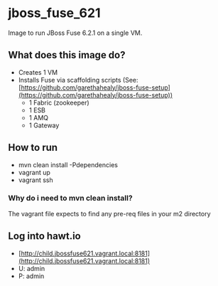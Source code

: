 # jboss_fuse_621
Image to run JBoss Fuse 6.2.1 on a single VM.

## What does this image do?
- Creates 1 VM
- Installs Fuse via scaffolding scripts (See: [https://github.com/garethahealy/jboss-fuse-setup](https://github.com/garethahealy/jboss-fuse-setup))
  - 1 Fabric (zookeeper)
  - 1 ESB
  - 1 AMQ
  - 1 Gateway

## How to run
- mvn clean install -Pdependencies
- vagrant up
- vagrant ssh

### Why do i need to mvn clean install?
The vagrant file expects to find any pre-req files in your m2 directory

## Log into hawt.io
- [http://child.jbossfuse621.vagrant.local:8181](http://child.jbossfuse621.vagrant.local:8181)
- U: admin
- P: admin

